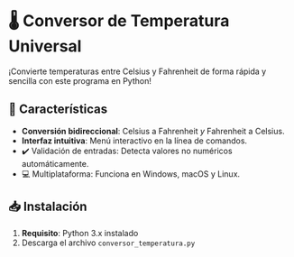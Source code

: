 # 🌡️ Conversor de Temperatura Universal

¡Convierte temperaturas entre Celsius y Fahrenheit de forma rápida y sencilla con este programa en Python!

## 🚀 Características
- **Conversión bidireccional**: Celsius a Fahrenheit *y* Fahrenheit a Celsius.
- **Interfaz intuitiva**: Menú interactivo en la línea de comandos.
- ✔️ Validación de entradas: Detecta valores no numéricos automáticamente.
- 💻 Multiplataforma: Funciona en Windows, macOS y Linux.

## 📥 Instalación
1. **Requisito**: Python 3.x instalado
2. Descarga el archivo `conversor_temperatura.py`